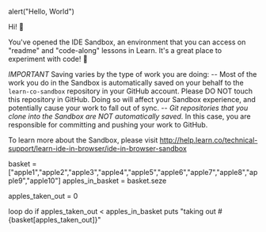 alert("Hello, World")

Hi! 👋

You've opened the IDE Sandbox, an environment that you can access on "readme" and "code-along" lessons in Learn. It's a great place to experiment with code! 🎉

*IMPORTANT*
Saving varies by the type of work you are doing:
-- Most of the work you do in the Sandbox is automatically saved on your behalf to the `learn-co-sandbox` repository in your GitHub account. Please DO NOT touch this repository in GitHub. Doing so will affect your Sandbox experience, and potentially cause your work to fall out of sync.
-- *Git repositories that you clone into the Sandbox are NOT automatically saved.* In this case, you are responsible for committing and pushing your work to GitHub. 

To learn more about the Sandbox, please visit http://help.learn.co/technical-support/learn-ide-in-browser/ide-in-browser-sandbox

basket = ["apple1","apple2","apple3","apple4","apple5","apple6","apple7","apple8","apple9","apple10"]
apples_in_basket = basket.seze
 
apples_taken_out = 0

loop do 
if apples_taken_out < apples_in_basket
puts "taking out # {basket[apples_taken_out]}"

